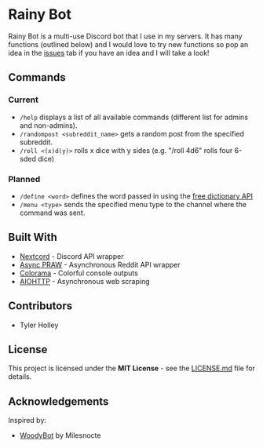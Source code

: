 # Rainy Bot
Rainy Bot is a multi-use Discord bot that I use in my servers. It has many functions (outlined below) and I would love to try new functions so pop an idea in the [issues](https://github.com/tholley7/Rainy_Bot/issues) tab if you have an idea and I will take a look!


## Commands

### Current
- `/help` displays a list of all available commands (different list for admins and non-admins).
- `/randompost <subreddit_name>` gets a random post from the specified subreddit.
- `/roll <(x)d(y)>` rolls x dice with y sides (e.g. "/roll 4d6" rolls four 6-sded dice)

### Planned
- `/define <word>` defines the word passed in using the [free dictionary API](https://dictionaryapi.dev/)
- `/menu <type>` sends the specified menu type to the channel where the command was sent.


## Built With
- [Nextcord](https://nextcord.readthedocs.io/) - Discord API wrapper
- [Async PRAW](https://asyncpraw.readthedocs.io/en/stable/code_overview/models/subreddit.html) - Asynchronous Reddit API wrapper
- [Colorama](https://pypi.org/project/colorama/) - Colorful console outputs
- [AIOHTTP](https://docs.aiohttp.org/en/stable/) - Asynchronous web scraping


## Contributors
- Tyler Holley


## License
This project is licensed under the **MIT License** - see the [LICENSE.md](LICENSE.md) file for details.


## Acknowledgements
Inspired by:

- [WoodyBot](https://github.com/Milesnocte/WoodyBot) by Milesnocte